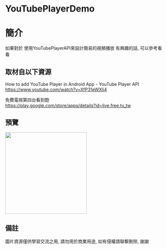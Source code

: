 # YouTubePlayerDemo

簡介
==================================
如果對於 使用YouTubePlayerAPI來設計簡易的視頻播放 有興趣的話, 可以參考看看                                   

取材自以下資源
--------
How to add YouTube Player in Android App - YouTube Player API                                 
https://www.youtube.com/watch?v=XfP31eWXli4

免費電視第四台看到飽                                 
https://play.google.com/store/apps/details?id=live.free.tv_tw
                          
預覽
--------
<p align="left">
  <img src="https://i.imgur.com/NBiu7bm.png" width="260"/>
</p> 

備註
--------
圖片資源僅供學習交流之用, 請勿用於商業用途, 如有侵權請聯繫刪除, 謝謝


